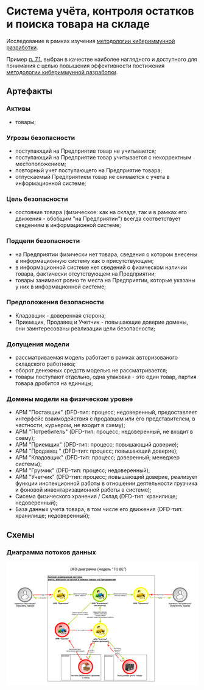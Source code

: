 # Система учёта, контроля остатков и поиска товара на складе

Исследование в рамках изучения [методологии кибериммунной разработки](https://github.com/sergey-sobolev/cyberimmune-systems/wiki/).

Пример [п. 7.1.](https://github.com/sergey-sobolev/cyberimmune-systems/wiki/%D0%98%D0%B4%D0%B5%D0%B8-%D0%B4%D0%BB%D1%8F-%D1%83%D1%87%D0%B5%D0%B1%D0%BD%D1%8B%D1%85-%D0%BF%D1%80%D0%B8%D0%BC%D0%B5%D1%80%D0%BE%D0%B2) выбран в качестве наиболее наглядного и доступного для понимания с целью повышения эффективности постижения [методологии кибериммунной разработки](https://github.com/sergey-sobolev/cyberimmune-systems/wiki/).

## Артефакты

### Активы

* товары;

### Угрозы безопасности

* поступающий на Предприятие товар не учитывается;
* поступающий на Предприятие товар учитывается с некорректным местоположением;
* повторный учет поступающего на Предприятие товара;
* отпускаемый Предприятием товар не снимается с учета в информационной системе;

### Цель безопасности

* состояние товара (физическое: как на складе, так и в рамках его движения - обобщим "на Предприятии") всегда соответствует сведениям в информационной системе;

### Подцели безопасности

* на Предприятии физически нет товара, сведения о котором внесены в информационную систему как о присутствующем;
* в информационной системе нет сведений о физическом наличии товара, фактически отсутствующем на Предприятии;
* товары занимают ровно те места на Предприятии, которые указаны у них в информационной системе;

### Предположения безопасности

* Кладовщик - доверенная сторона;
* Приемщик, Продавец и Учетчик - повышающие доверие домены, они заинтересованы реализации цели безопасности;

### Допущения модели

* рассматриваемая модель работает в рамках авторизованого складского работника;
* оборот денежных средств моделью не рассматривается;
* товары поступают отдельно, одна упаковка - это один товар, партия товара дробится на единицы;

### Домены модели на физическом уровне

* АРМ "Поставщик" (DFD-тип: процесс; недоверенный, предоставляет интерфейс взаимодействия с продавцом или его представителем, в частности, курьером, не входит в схему);
* АРМ "Потребитель" (DFD-тип: процесс; недоверенный, не входит в схему);
* АРМ "Приемщик" (DFD-тип: процесс; повышающий доверие);
* АРМ "Продавец " (DFD-тип: процесс; повышающий доверие);
* АРМ "Кладовщик" (DFD-тип: процесс; доверенный; менеджер системы);
* АРМ "Грузчик" (DFD-тип: процесс; недоверенный);
* АРМ "Учетчик" (DFD-тип: процесс; повышающий доверие, реализует функции инспекционной работы в отношении деятельности грузчика и фоновой инвентаризационной работы в системе);
* Сисема физического хранения / Склад (DFD-тип: хранилище; недоверенный);
* База данных учета товара, в том числе его движения (DFD-тип: хранилище; недоверенный);

## Схемы

### Диаграмма потоков данных

![DFD](./README.files/DFD.png)
